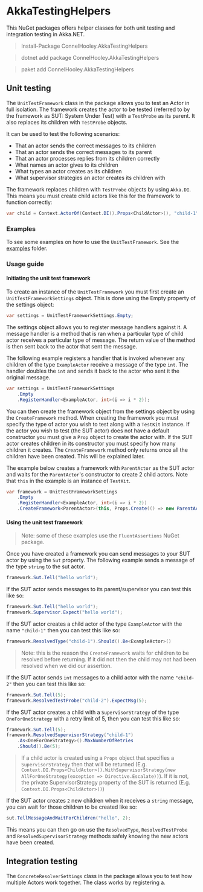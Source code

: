 # AkkaTestingHelpers
This NuGet packages offers helper classes for both unit testing and integration testing in Akka.NET.

> Install-Package ConnelHooley.AkkaTestingHelpers

> dotnet add package ConnelHooley.AkkaTestingHelpers

> paket add ConnelHooley.AkkaTestingHelpers

## Unit testing
The `UnitTestFramework` class in the package allows you to test an Actor in full isolation. The framework creates the actor to be tested (referred to by the framework as SUT: System Under Test) with a `TestProbe` as its parent. It also replaces its children with `TestProbe` objects.

It can be used to test the following scenarios:
- That an actor sends the correct messages to its children
- That an actor sends the correct messages to its parent
- That an actor processes replies from its children correctly
- What names an actor gives to its children
- What types an actor creates as its children
- What supervisor strategies an actor creates its children with

The framework replaces children with `TestProbe` objects by using `Akka.DI`. This means you must create child actors like this for the framework to function correctly:

``` csharp
var child = Context.ActorOf(Context.DI().Props<ChildActor>(), "child-1");
```

### Examples
To see some examples on how to use the `UnitTestFramework`. See the [examples](AkkaTestingHelpers.MediumTests/UnitTestFrameworkTests/Examples) folder.

### Usage guide
#### Initiating the unit test framework
To create an instance of the `UnitTestFramework` you must first create an `UnitTestFrameworkSettings` object. This is done using the Empty property of the settings object:

``` csharp
var settings = UnitTestFrameworkSettings.Empty;
```

The settings object allows you to register message handlers against it. A message handler is a method that is ran when a particular type of child actor receives a particular type of message. The return value of the method is then sent back to the actor that sent the message.

The following example registers a handler that is invoked whenever any children of the type `ExampleActor` receive a message of the type `int`. The handler doubles the `int` and sends it back to the actor who sent it the original message.

``` csharp
var settings = UnitTestFrameworkSettings
    .Empty
    .RegisterHandler<ExampleActor, int>(i => i * 2));
```

You can then create the framework object from the settings object by using the `CreateFramework` method. When creating the framework you must specify the type of actor you wish to test along with a `TestKit` instance. If the actor you wish to test (the SUT actor) does not have a default constructor you must give a `Prop` object to create the actor with. If the SUT actor creates children in its constructor you must specify how many children it creates. The `CreateFramework` method only returns once all the children have been created. This will be explained later.

The example below creates a framework with `ParentActor` as the SUT actor and waits for the `ParentActor`'s constructor to create 2 child actors. Note that `this` in the example is an instance of `TestKit`.

``` csharp
var framework = UnitTestFrameworkSettings
    .Empty
    .RegisterHandler<ExampleActor, int>(i => i * 2))
    .CreateFramework<ParentActor>(this, Props.Create(() => new ParentActor(), 2));
```

#### Using the unit test framework
> Note: some of these examples use the `FluentAssertions` NuGet package.

Once you have created a framework you can send messages to your SUT actor by using the `Sut` property. The following example sends a message of the type `string` to the sut actor.
``` csharp
framework.Sut.Tell("hello world");
```

If the SUT actor sends messages to its parent/supervisor you can test this like so:
``` csharp
framework.Sut.Tell("hello world");
framework.Supervisor.Expect("hello world");
```

If the SUT actor creates a child actor of the type `ExampleActor` with the name `"child-1"` then you can test this like so:
``` csharp
framework.ResolvedType("child-1").Should().Be<ExampleActor>()
```

> Note: this is the reason the `CreateFramework` waits for children to be resolved before returning. If it did not then the child may not had been resolved when we did our assertion.

If the SUT actor sends `int` messages to a child actor with the name `"child-2"` then you can test this like so:
``` csharp
framework.Sut.Tell(5);
framework.ResolvedTestProbe("child-2").ExpectMsg(5);
```

If the SUT actor creates a child with a `SupervisorStrategy` of the type `OneForOneStrategy` with a retry limit of 5, then you can test this like so:
``` csharp
framework.Sut.Tell(5);
framework.ResolvedSupervisorStrategy("child-1")
    .As<OneForOneStrategy>().MaxNumberOfRetries
    .Should().Be(5);
```

> If a child actor is created using a `Props` object that specifies a `SupervisorStrategy` then that will be returned (E.g. `Context.DI.Props<ChildActor>().WithSupervisorStrategy(new AllForOneStrategy(exception => Directive.Escalate))`). If it is not, the private SupervisorStrategy property of the SUT is returned (E.g. `Context.DI.Props<ChildActor>()`)

If the SUT actor creates `2` new children when it receives a `string` message, you can wait for those children to be created like so:

``` csharp
sut.TellMessageAndWaitForChildren("hello", 2);
```

This means you can then go on use the `ResolvedType`, `ResolvedTestProbe` and `ResolvedSupervisorStrategy` methods safely knowing the new actors have been created.

## Integration testing
The `ConcreteResolverSettings` class in the package allows you to test how multiple Actors work together. The class works by registering a.